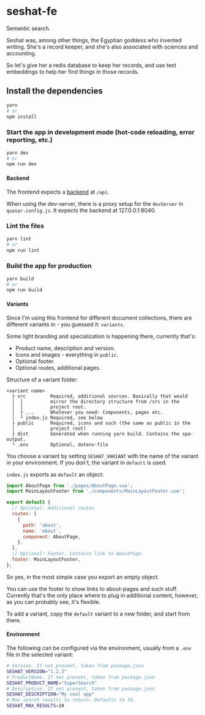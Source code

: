 # seshat-fe

Semantic search.

Seshat was, among other things, the Egyptian goddess who invented writing.
She's a record keeper, and she's also associated with sciences and accounting.

So let's give her a redis database to keep her records, and use text embeddings
to help her find things in those records.


## Install the dependencies
```bash
yarn
# or
npm install
```

### Start the app in development mode (hot-code reloading, error reporting, etc.)
```bash
yarn dev
# or
npm run dev
```

#### Backend
The frontend expects a [backend](https://github.com/IUnknown68/Seshat) at `/api`.

When using the dev-server, there is a proxy setup for the `devServer` in `quasar.config.js`. It expects the backend at 127.0.0.1:8040.

### Lint the files
```bash
yarn lint
# or
npm run lint
```

### Build the app for production
```bash
yarn build
# or
npm run build
```

#### Variants
Since I'm using this frontend for different document collections, there are
different variants in - you guessed it: `variants`.

Some light branding and specialization is happening there, currently that's:

- Product name, description and version.
- Icons and images - everything in `public`.
- Optional footer.
- Optional routes, additional pages.

Structure of a variant folder:
```
<variant name>
  ├ src         Required, additional sources. Basically that would
  │  │          mirror the directory structure from /src in the
  │  │          project root.
  │  ├ ...      Whatever you need: Components, pages etc.
  │  └ index.js Required, see below
  ├ public      Required, icons and such (the same as public in the
  │             project root)
  ├ dist        Generated when running yarn build. Contains the spa-output.
  └ .env        Optional, dotenv-file
```

You choose a variant by setting `SESHAT_VARIANT` with the name of the variant in
your environment. If you don't, the variant in `default` is used.

`index.js` exports as `default` an object:
```js
import AboutPage from './pages/AboutPage.vue';
import MainLayoutFooter from './components/MainLayoutFooter.vue';

export default {
  // Optional: Additional routes
  routes: [
    {
      path: 'about',
      name: 'about',
      component: AboutPage,
    },
  ],
  // Optional: Footer. Contains link to AboutPage.
  footer: MainLayoutFooter,
};
```

So yes, in the most simple case you export an empty object.

You can use the footer to show links to about-pages and such stuff.
Currently that's the only place where to plug in additional content, however, as
you can probably see, it's flexible.

To add a variant, copy the `default` variant to a new folder, and start from there.

#### Environment

The following can be configured via the environment, usually from a `.env` file 
in the selected variant:

```sh
# Version. If not present, taken from package.json
SESHAT_VERSION="1.2.3"
# ProductName. If not present, taken from package.json
SESHAT_PRODUCT_NAME="SuperSearch"
# Description. If not present, taken from package.json
SESHAT_DESCRIPTION="My cool app"
# Max search results to return. Defaults to 10.
SESHAT_MAX_RESULTS=10
